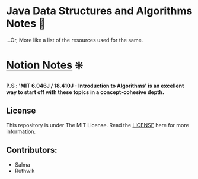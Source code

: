 # Java Data Structures and Algorithms Notes :notebook:
...Or, More like a list of the resources used for the same. 

# [Notion Notes](https://www.notion.so/d24d64aaa0ec48e5a7e15ba7bd8147e8?v=e2359cec66d94edf8f94590581f5a65d) :sparkle:

**P.S : 'MIT 6.046J / 18.410J - Introduction to Algorithms' is an excellent way to start off with these topics in a concept-cohesive depth.**
## License

This repository is under The MIT License. Read the [LICENSE](https://github.com/IdealisticINTJ/CSE-2001_DSA/blob/master/LICENSE) here for more information.

## Contributors:
- Salma
- Ruthwik
